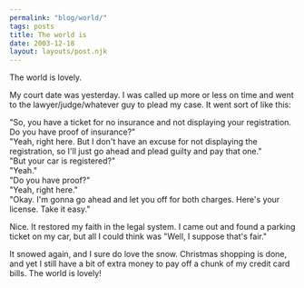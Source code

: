 ```yaml
---
permalink: "blog/world/"
tags: posts
title: The world is
date: 2003-12-18
layout: layouts/post.njk
---
```


The world is lovely.

My court date was yesterday. I was called up more or less on time and went to the lawyer/judge/whatever guy to plead my case. It went sort of like this:

"So, you have a ticket for no insurance and not displaying your registration. Do you have proof of insurance?"  
"Yeah, right here. But I don't have an excuse for not displaying the registration, so I'll just go ahead and plead guilty and pay that one."  
"But your car is registered?"  
"Yeah."  
"Do you have proof?"  
"Yeah, right here."  
"Okay. I'm gonna go ahead and let you off for both charges. Here's your license. Take it easy."

Nice. It restored my faith in the legal system. I came out and found a parking ticket on my car, but all I could think was "Well, I suppose that's fair."

It snowed again, and I sure do love the snow. Christmas shopping is done, and yet I still have a bit of extra money to pay off a chunk of my credit card bills. The world is lovely!